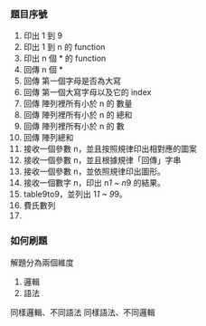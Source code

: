 ### 題目序號
1. 印出 1 到 9
2. 印出 1 到 n 的 function
3. 印出 n 個 * 的 function
4. 回傳 n 個 *
5. 回傳 第一個字母是否為大寫
6. 回傳 第一個大寫字母以及它的 index
7. 回傳 陣列裡所有小於 n 的 數量
8. 回傳 陣列裡所有小於 n 的 總和
9. 回傳 陣列裡所有小於 n 的 數
10. 回傳 陣列總和
11. 接收一個參數 n，並且按照規律印出相對應的圖案
12. 接收一個參數 n，並且根據規律「回傳」字串
13. 接收一個參數 n，並依照規律印出圖形。
14. 接收一個數字 n，印出 n*1 ~ n*9 的結果。
15. table9to9，並列出 1*1 ~ 9*9。
16. 費氏數列
17. 

### 如何刷題
解題分為兩個維度
1. 邏輯
2. 語法

同樣邏輯、不同語法
同樣語法、不同邏輯

